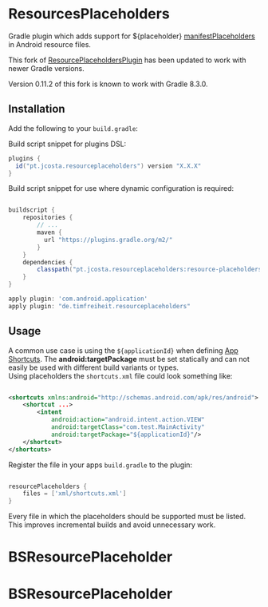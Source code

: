 ResourcesPlaceholders
======

Gradle plugin which adds support for ${placeholder} [manifestPlaceholders](https://developer.android.com/studio/build/manifest-build-variables.html) in Android resource files.

This fork of [ResourcePlaceholdersPlugin](https://github.com/timfreiheit/ResourcePlaceholdersPlugin) has been updated to work with newer Gradle versions.

Version 0.11.2 of this fork is known to work with Gradle 8.3.0.

Installation
------------

Add the following to your `build.gradle`:

Build script snippet for plugins DSL:
```gradle
plugins {
  id("pt.jcosta.resourceplaceholders") version "X.X.X"
}
```

Build script snippet for use where dynamic configuration is required:
```gradle

buildscript {
    repositories {
        // ...
        maven {
          url "https://plugins.gradle.org/m2/"
        }
    }
    dependencies {
        classpath("pt.jcosta.resourceplaceholders:resource-placeholders:X.X.X")
    }
}

apply plugin: 'com.android.application'
apply plugin: "de.timfreiheit.resourceplaceholders"

```

Usage
------------

A common use case is using the ``` ${applicationId} ``` when defining [App Shortcuts](https://developer.android.com/preview/shortcuts.html).
The **android:targetPackage** must be set statically and can not easily be used with different build variants or types.  
Using placeholders the ``` shortcuts.xml ``` file could look something like:

```xml

<shortcuts xmlns:android="http://schemas.android.com/apk/res/android">
    <shortcut ...>
        <intent
            android:action="android.intent.action.VIEW"
            android:targetClass="com.test.MainActivity"
            android:targetPackage="${applicationId}"/>
    </shortcut>
</shortcuts>

```

Register the file in your apps ``` build.gradle ``` to the plugin:

```gradle

resourcePlaceholders {
    files = ['xml/shortcuts.xml']
}

```

Every file in which the placeholders should be supported must be listed.
This improves incremental builds and avoid unnecessary work.
# BSResourcePlaceholder
# BSResourcePlaceholder

